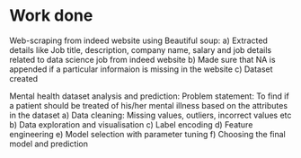 # Work done
Web-scraping from indeed website using Beautiful soup:
a) Extracted details like Job title, description, company name, salary and job details related to data science job from indeed website b) Made sure that NA is appended if a particular informaion is missing in the website c) Dataset created

Mental health dataset analysis and prediction:
Problem statement: To find if a patient should be treated of his/her mental illness based on the attributes in the dataset a) Data cleaning: Missing values, outliers, incorrect values etc b) Data exploration and visualisation c) Label encoding d) Feature engineering e) Model selection with parameter tuning f) Choosing the final model and prediction
